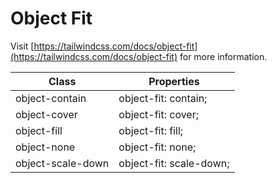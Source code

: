 # Object Fit

Visit [https://tailwindcss.com/docs/object-fit](https://tailwindcss.com/docs/object-fit) for more information.

<table class="w-full text-left border-collapse"><thead><tr><th class="z-20 sticky top-0 text-4 font-semibold text-gray-600 bg-white p-0"><div class="pb-2 pr-2 border-b border-gray-200">Class</div></th><th class="z-20 sticky top-0 text-4 font-semibold text-gray-600 bg-white p-0"><div class="pb-2 pl-2 border-b border-gray-200">Properties</div></th></tr></thead><tbody class="align-baseline"><tr><td class="py-2 pr-2 font-mono caption1 text-violet-600 whitespace-nowrap">object-contain</td><td class="py-2 pl-2 font-mono caption1 text-light-blue-600 whitespace-pre">object-fit: contain;</td></tr><tr><td class="py-2 pr-2 font-mono caption1 text-violet-600 whitespace-nowrap border-t border-gray-200">object-cover</td><td class="py-2 pl-2 font-mono caption1 text-light-blue-600 whitespace-pre border-t border-gray-200">object-fit: cover;</td></tr><tr><td class="py-2 pr-2 font-mono caption1 text-violet-600 whitespace-nowrap border-t border-gray-200">object-fill</td><td class="py-2 pl-2 font-mono caption1 text-light-blue-600 whitespace-pre border-t border-gray-200">object-fit: fill;</td></tr><tr><td class="py-2 pr-2 font-mono caption1 text-violet-600 whitespace-nowrap border-t border-gray-200">object-none</td><td class="py-2 pl-2 font-mono caption1 text-light-blue-600 whitespace-pre border-t border-gray-200">object-fit: none;</td></tr><tr><td class="py-2 pr-2 font-mono caption1 text-violet-600 whitespace-nowrap border-t border-gray-200">object-scale-down</td><td class="py-2 pl-2 font-mono caption1 text-light-blue-600 whitespace-pre border-t border-gray-200">object-fit: scale-down;</td></tr></tbody></table>
